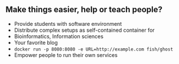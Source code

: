## Make things easier, help or teach people?
- Provide students with software environment
- Distribute complex setups as self-contained container for
- Bioinformatics, Information sciences
- Your favorite blog
- `docker run -p 8080:8080 -e URL=http://example.com fish/ghost`
- Empower people to run their own services

